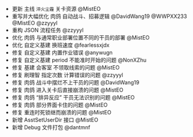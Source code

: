 - 更新 主线 `淬火尘霾` 关卡资源 @MistEO
- 重写并大幅优化 肉鸽 自动战斗、招募逻辑 @DavidWang19 @WWPXX233 @MistEO @zzyyyl
- 重构 JSON 流程任务 @zzyyyl
- 优化 肉鸽 与通常职业部署位置不同的干员的部署 @MistEO
- 优化 自定义基建 换班速度 @fearlessxjdx
- 修复 自定义基建 内置作业错误 @anywugn
- 修复 自定义基建 period 不能准时开始的问题 @NonXZhu
- 修复 基建 会客室 不领取线索的问题 @MistEO
- 修复 刷理智 指定次数 计算错误的问题 @zzyyyl
- 修复 肉鸽 战斗中摆烂不上干员的问题 @DavidWang19
- 修复 肉鸽 进入关卡后直接崩溃的问题 @MistEO
- 修复 肉鸽 “排异反应” 干员无法识别的问题 @MistEO
- 修复 肉鸽 部分界面卡住的问题 @MistEO
- 修复 重连时死锁继而崩溃的问题 @MistEO
- 新增 AsstSetUserDir 接口 @MistEO
- 新增 Debug 文件打包 @dantmnf
